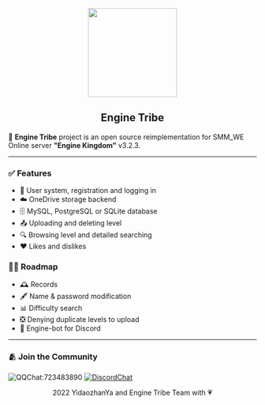 <div align="center">
  <img src="https://raw.githubusercontent.com/EngineTribe/Server/main/assets/enginetribe.png" width="180px">
  <h2>Engine Tribe</h2>
</div>

📡 **Engine Tribe** project is an open source reimplementation for SMM_WE Online server **"Engine Kingdom"** v3.2.3. 

---

<!--### ⚠️ WIP-->

<!--This program is in **Work In Progress** state, maybe not full-functionally work.-->

### ✅ Features

- 👥 User system, registration and logging in
- ☁️ OneDrive storage backend
- 🗄️ MySQL, PostgreSQL or SQLite database
- 📤 Uploading and deleting level
- 🔍 Browsing level and detailed searching
- ❤️ Likes and dislikes

### 🚵‍♀️ Roadmap

- 🕰️ Records
- 🖋️ Name & password modification
- 📊 Difficulty search
- ❎ Denying duplicate levels to upload
- 🤖 Engine-bot for Discord

---

### 🫂 Join the Community

![QQChat:723483890](https://img.shields.io/badge/QQ%20Group-723483890-faad01?style=flat&logo=tencentqq) [![DiscordChat](https://img.shields.io/badge/Discord-Chat-5865f2?style=flat&logo=discord)](https://discord.gg/u8rymAtnRf)

<div align="center">2022 YidaozhanYa and Engine Tribe Team with 💗</div>
